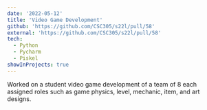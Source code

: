 ```yaml
---
date: '2022-05-12'
title: 'Video Game Development'
github: 'https://github.com/CSC305/s22l/pull/58'
external: 'https://github.com/CSC305/s22l/pull/58'
tech:
  - Python
  - Pycharm
  - Piskel
showInProjects: true
---
```


Worked on a student video game development of a team of 8 each assigned roles such as game physics, level, mechanic, item, and art designs.
